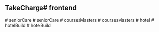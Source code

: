 ## TakeCharge#   f r o n t e n d  
 #   s e n i o r C a r e  
 #   s e n i o r C a r e  
 #   c o u r s e s M a s t e r s  
 #   c o u r s e s M a s t e r s  
 #   h o t e l  
 #   h o t e l B u i l d  
 #   h o t e l B u i l d  
 